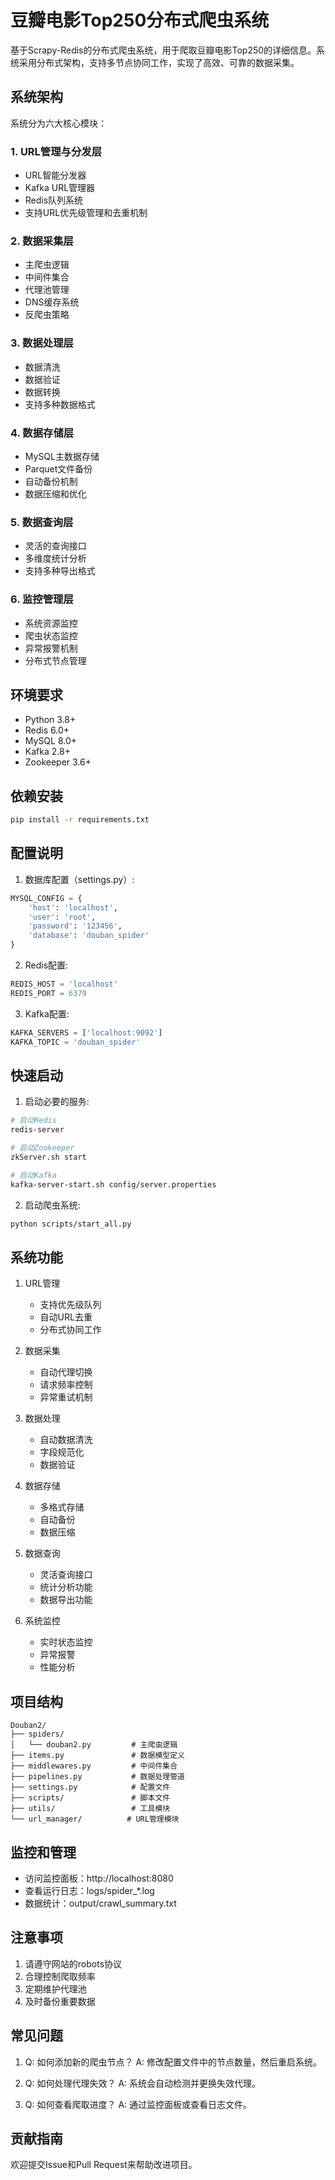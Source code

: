 # 豆瓣电影Top250分布式爬虫系统

基于Scrapy-Redis的分布式爬虫系统，用于爬取豆瓣电影Top250的详细信息。系统采用分布式架构，支持多节点协同工作，实现了高效、可靠的数据采集。

## 系统架构

系统分为六大核心模块：

### 1. URL管理与分发层
- URL智能分发器
- Kafka URL管理器
- Redis队列系统
- 支持URL优先级管理和去重机制

### 2. 数据采集层
- 主爬虫逻辑
- 中间件集合
- 代理池管理
- DNS缓存系统
- 反爬虫策略

### 3. 数据处理层
- 数据清洗
- 数据验证
- 数据转换
- 支持多种数据格式

### 4. 数据存储层
- MySQL主数据存储
- Parquet文件备份
- 自动备份机制
- 数据压缩和优化

### 5. 数据查询层
- 灵活的查询接口
- 多维度统计分析
- 支持多种导出格式

### 6. 监控管理层
- 系统资源监控
- 爬虫状态监控
- 异常报警机制
- 分布式节点管理

## 环境要求

- Python 3.8+
- Redis 6.0+
- MySQL 8.0+
- Kafka 2.8+
- Zookeeper 3.6+

## 依赖安装

```bash
pip install -r requirements.txt
```

## 配置说明

1. 数据库配置（settings.py）:
```python
MYSQL_CONFIG = {
    'host': 'localhost',
    'user': 'root',
    'password': '123456',
    'database': 'douban_spider'
}
```

2. Redis配置:
```python
REDIS_HOST = 'localhost'
REDIS_PORT = 6379
```

3. Kafka配置:
```python
KAFKA_SERVERS = ['localhost:9092']
KAFKA_TOPIC = 'douban_spider'
```

## 快速启动

1. 启动必要的服务:
```bash
# 启动Redis
redis-server

# 启动Zookeeper
zkServer.sh start

# 启动Kafka
kafka-server-start.sh config/server.properties
```

2. 启动爬虫系统:
```bash
python scripts/start_all.py
```

## 系统功能

1. URL管理
   - 支持优先级队列
   - 自动URL去重
   - 分布式协同工作

2. 数据采集
   - 自动代理切换
   - 请求频率控制
   - 异常重试机制

3. 数据处理
   - 自动数据清洗
   - 字段规范化
   - 数据验证

4. 数据存储
   - 多格式存储
   - 自动备份
   - 数据压缩

5. 数据查询
   - 灵活查询接口
   - 统计分析功能
   - 数据导出功能

6. 系统监控
   - 实时状态监控
   - 异常报警
   - 性能分析

## 项目结构

```
Douban2/
├── spiders/
│   └── douban2.py         # 主爬虫逻辑
├── items.py               # 数据模型定义
├── middlewares.py         # 中间件集合
├── pipelines.py           # 数据处理管道
├── settings.py            # 配置文件
├── scripts/               # 脚本文件
├── utils/                 # 工具模块
└── url_manager/          # URL管理模块
```

## 监控和管理

- 访问监控面板：http://localhost:8080
- 查看运行日志：logs/spider_*.log
- 数据统计：output/crawl_summary.txt

## 注意事项

1. 请遵守网站的robots协议
2. 合理控制爬取频率
3. 定期维护代理池
4. 及时备份重要数据

## 常见问题

1. Q: 如何添加新的爬虫节点？
   A: 修改配置文件中的节点数量，然后重启系统。

2. Q: 如何处理代理失效？
   A: 系统会自动检测并更换失效代理。

3. Q: 如何查看爬取进度？
   A: 通过监控面板或查看日志文件。

## 贡献指南

欢迎提交Issue和Pull Request来帮助改进项目。
